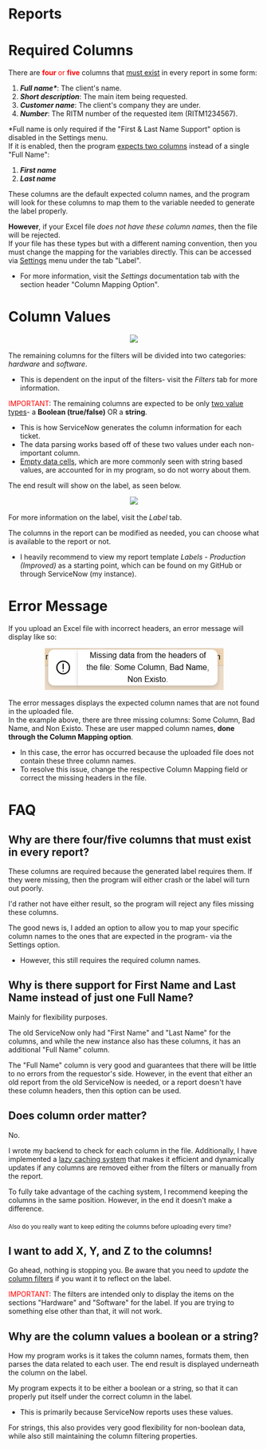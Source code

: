 # Reports

# Required Columns

There are <font color="red">**four** or **five**</font> columns that <u>must exist</u> in every report in some form:

1. ***Full name\****: The client's name.
2. ***Short description***: The main item being requested.
3. ***Customer name***: The client's company they are under.
4. ***Number***: The RITM number of the requested item (RITM1234567).

*Full name is only required if the "First & Last Name Support" option is disabled in the Settings menu.
</br>
If it is enabled, then the program <u>expects two columns</u> instead of a single "Full Name":
1. ***First name***
2. ***Last name***

These columns are the default expected column names, and the program will look for these columns to map them to the variable needed to generate the label properly.

**However**, if your Excel file *does not have these column names*, then the file will be rejected.
<br/>
If your file has these types but with a different naming convention, then you must change the mapping for the variables directly. This can be accessed via <u>Settings</u> menu under the tab "Label".
- For more information, visit the *Settings* documentation tab with the section header "Column Mapping Option".

# Column Values

<p align="center">
    <img src="../docs/settings-images/settings-menu-split-name-circled.png" />
</p>

The remaining columns for the filters will be divided into two categories: *hardware* and *software*.
- This is dependent on the input of the filters- visit the *Filters* tab for more information.

<font color="red">IMPORTANT</font>: The remaining columns are expected to be only <u>two value types</u>- a **Boolean (true/false)** OR a **string**.
- This is how ServiceNow generates the column information for each ticket.
- The data parsing works based off of these two values under each non-important column.
- <u>Empty data cells</u>, which are more commonly seen with string based values, are accounted for in my program, so do not worry about them.

The end result will show on the label, as seen below.

<p align="center">
    <img src="../docs/label-images/label-example-no-keys.png" width="80%">
</p>

For more information on the label, visit the *Label* tab.

The columns in the report can be modified as needed, you can choose what is available to the report or not.
- I heavily recommend to view my report template *Labels - Production (Improved)* as a starting point, which can be found on my GitHub or through ServiceNow (my instance).

# Error Message

If you upload an Excel file with incorrect headers, an error message will display like so:

<p align="center">
    <img src="../docs/report-images/error-message.png">
</p>

The error messages displays the expected column names that are not found in the uploaded file.
<br/>
In the example above, there are three missing columns: Some Column, Bad Name, and Non Existo. These are user mapped column names, **done through the Column Mapping option**.
- In this case, the error has occurred because the uploaded file does not contain these three column names.
- To resolve this issue, change the respective Column Mapping field or correct the missing headers in the file.

# FAQ

## Why are there four/five columns that must exist in every report?

These columns are required because the generated label requires them. If they were missing, then the program will either crash or the label will turn out poorly.

I'd rather not have either result, so the program will reject any files missing these columns.

The good news is, I added an option to allow you to map your specific column names to the ones that are expected in the program- via the Settings option.
- However, this still requires the required column names.

## Why is there support for First Name and Last Name instead of just one Full Name?

Mainly for flexibility purposes.

The old ServiceNow only had "First Name" and "Last Name" for the columns, and while the new instance also has these columns, it has an additional "Full Name" column.

The "Full Name" column is very good and guarantees that there will be little to no errors from the requestor's side.
However, in the event that either an old report from the old ServiceNow is needed, or a report doesn't have these column headers, then this option can be used.

## Does column order matter?

No.

I wrote my backend to check for each column in the file. Additionally, I have implemented a <u>lazy caching system</u> that makes it efficient and dynamically updates if any columns are removed either from the filters or manually from the report.

To fully take advantage of the caching system, I recommend keeping the columns in the same position. However, in the end it doesn't make a difference.

<sub>Also do you really want to keep editing the columns before uploading every time?</sub>

## I want to add X, Y, and Z to the columns!

Go ahead, nothing is stopping you. Be aware that you need to *update* the <u>column filters</u> if you want it to reflect on the label.

<font color="red">IMPORTANT</font>: The filters are intended only to display the items on the sections "Hardware" and "Software" for the label. If you are trying to something else other than that, it will not work.

## Why are the column values a boolean or a string?

How my program works is it takes the column names, formats them, then parses the data related to each user. The end result is displayed underneath the column on the label.

My program expects it to be either a boolean or a string, so that it can properly put itself under the correct column in the label.
- This is primarily because ServiceNow reports uses these values.

For strings, this also provides very good flexibility for non-boolean data, while also still maintaining the column filtering properties.